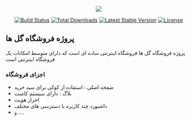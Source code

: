 <p align="center"><img src="https://laravel.com/assets/img/components/logo-laravel.svg"></p>

<p align="center">
<a href="https://travis-ci.org/laravel/framework"><img src="https://travis-ci.org/laravel/framework.svg" alt="Build Status"></a>
<a href="https://packagist.org/packages/laravel/framework"><img src="https://poser.pugx.org/laravel/framework/d/total.svg" alt="Total Downloads"></a>
<a href="https://packagist.org/packages/laravel/framework"><img src="https://poser.pugx.org/laravel/framework/v/stable.svg" alt="Latest Stable Version"></a>
<a href="https://packagist.org/packages/laravel/framework"><img src="https://poser.pugx.org/laravel/framework/license.svg" alt="License"></a>
</p>

## پروژه فروشگاه گل ها 
پروژه فروشگاه گل ها فروشگاه اینترنتی ساده ای  است که دارای متوسط امکانات یک فروشگاه اینترنتی است 
### اجزای فروشگاه 

- صفحه اصلی  : استفاده از کوکی برای سبد خرید 
- بلاگ : دارای سیستم کامنت 
- احراز هویت 
- داشبورد چند کاربره با دسترسی های مختلف
- و ....
